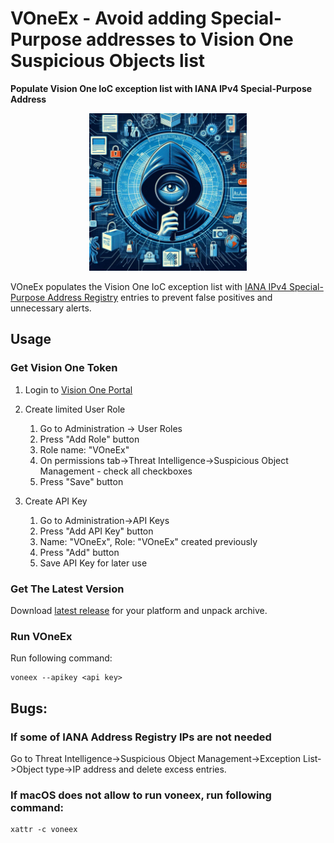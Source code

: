 # VOneEx - Avoid adding Special-Purpose addresses to Vision One Suspicious Objects list

**Populate Vision One IoC exception list with IANA IPv4 Special-Purpose Address**

<p align="center">
  <img src="voneex.jpeg" alt="VOneEx" width="50%">
</p>


VOneEx populates the Vision One IoC exception list with [IANA IPv4 Special-Purpose Address Registry](https://www.iana.org/assignments/iana-ipv4-special-registry/iana-ipv4-special-registry.xhtml) entries to prevent false positives and unnecessary alerts.

## Usage

### Get Vision One Token
1. Login to [Vision One Portal](https://portal.xdr.trendmicro.com/index.html)
2. Create limited User Role
    1. Go to Administration -> User Roles
    2. Press "Add Role" button
    3. Role name: "VOneEx"
    4. On permissions tab->Threat Intelligence->Suspicious Object Management - check all checkboxes 
    5. Press "Save" button

3. Create API Key
    1. Go to Administration->API Keys
    2. Press "Add API Key" button
    3. Name: "VOneEx", Role: "VOneEx" created previously
    4. Press "Add" button
    5. Save API Key for later use

### Get The Latest Version

Download [latest release](https://github.com/mpkondrashin/voneex/releases/latest) for your platform and unpack archive.

### Run VOneEx

Run following command:
```commandline
voneex --apikey <api key>
```

## Bugs:

### If some of IANA Address Registry IPs are not needed

Go to Threat Intelligence->Suspicious Object Management->Exception List->Object type->IP address and delete excess entries.

### If macOS does not allow to run voneex, run following command:
```commandline
xattr -c voneex
```
